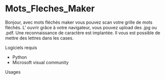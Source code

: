 # Mots_Fleches_Maker
Bonjour, avec mots fléchés maker vous pouvez scan votre grille de mots fléchés. L' ouvrir grâce à votre navigateur, vous pouvez upload des .jpg ou .pdf. Une reconnaissance de caractère est implantée. Il vous est possible de mettre des lettres dans les cases. 

Logiciels requis

- Python
- Microsoft visual community

Usages





